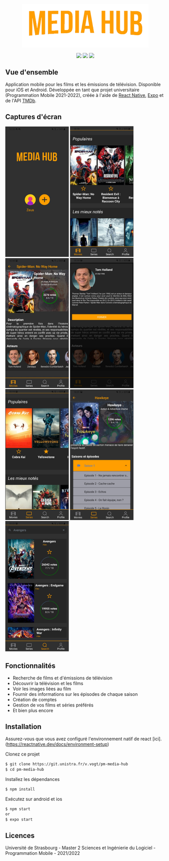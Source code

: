<p style="margin: 0 auto" width="100%" align="center">
  <img src="src/assets/mh_trans_crop.png" width="400"><br>
</p>

<p align="center">
  <img src="https://img.shields.io/badge/react-17.01-green.svg" />
  <img src="https://img.shields.io/badge/react--native-0.64.3-blue.svg" />
  <img src="https://img.shields.io/badge/expo-43.0.2-critical.svg" />
</p>

## Vue d'ensemble

Application mobile pour les films et les émissions de télévision. Disponible pour iOS et Android.
Développée en tant que projet universitaire (Programmation Mobile 2021-2022), créée à l'aide de [React Native](https://reactnative.dev/), [Expo](https://expo.dev/) et de l'API [TMDb](https://www.themoviedb.org/).

## Captures d'écran

<img src="src/assets/screenshot/screen1.jpg" width="200" />
<img src="src/assets/screenshot/screen2.jpg" width="200" />
<img src="src/assets/screenshot/screen3.jpg" width="200" />
<img src="src/assets/screenshot/screen4.jpg" width="200" />
<img src="src/assets/screenshot/screen5.jpg" width="200" />
<img src="src/assets/screenshot/screen6.jpg" width="200" />
<img src="src/assets/screenshot/screen7.jpg" width="200" />

## Fonctionnalités

- Recherche de films et d'émissions de télévision
- Découvrir la télévision et les films
- Voir les images liées au film
- Fournir des informations sur les épisodes de chaque saison
- Création de comptes
- Gestion de vos films et séries préférés
- Et bien plus encore

## Installation

Assurez-vous que vous avez configuré l'environnement natif de react [ici].(https://reactnative.dev/docs/environment-setup)

Clonez ce projet

```sh
$ git clone https://git.unistra.fr/v.vogt/pm-media-hub
$ cd pm-media-hub
```

Installez les dépendances

```sh
$ npm install
```

Exécutez sur android et ios

```sh
$ npm start
or
$ expo start
```

## Licences

Université de Strasbourg - Master 2 Sciences et Ingénierie du Logiciel - Programmation Mobile - 2021/2022
